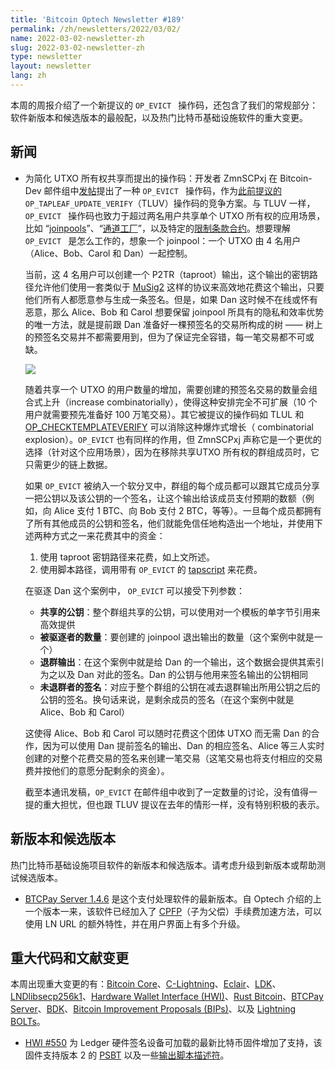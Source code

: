```yaml
---
title: 'Bitcoin Optech Newsletter #189'
permalink: /zh/newsletters/2022/03/02/
name: 2022-03-02-newsletter-zh
slug: 2022-03-02-newsletter-zh
type: newsletter
layout: newsletter
lang: zh
---
```


本周的周报介绍了一个新提议的 `OP_EVICT ` 操作码，还包含了我们的常规部分：软件新版本和候选版本的最般配，以及热门比特币基础设施软件的重大变更。

## 新闻

- 为简化 UTXO 所有权共享而提出的操作码：开发者 ZmnSCPxj 在 Bitcoin-Dev 邮件组中[发帖][posted]提出了一种 `OP_EVICT ` 操作码，作为[此前提议的][previously proposed]  ` OP_TAPLEAF_UPDATE_VERIFY `（TLUV）操作码的竞争方案。与 TLUV 一样，`OP_EVICT ` 操作码也致力于超过两名用户共享单个 UTXO 所有权的应用场景，比如 “[joinpools][joinpools]”、“[通道工厂][channel factories]”，以及特定的[限制条款合约][covenants]。想要理解 `OP_EVICT ` 是怎么工作的，想象一个 joinpool：一个 UTXO 由 4 名用户（Alice、Bob、Carol 和 Dan）一起控制。

  当前，这 4 名用户可以创建一个 P2TR（taproot）输出，这个输出的密钥路径允许他们使用一套类似于 [MuSig2][MuSig2] 这样的协议来高效地花费这个输出，只要他们所有人都愿意参与生成一条签名。但是，如果 Dan 这时候不在线或怀有恶意，那么 Alice、Bob 和 Carol 想要保留 joinpool 所具有的隐私和效率优势的唯一方法，就是提前跟 Dan 准备好一棵预签名的交易所构成的树 —— 树上的预签名交易并不都需要用到，但为了保证完全容错，每一笔交易都不可或缺。

  ![](./Image/2022-03-combinatorial-txes.dot.png)

  随着共享一个 UTXO 的用户数量的增加，需要创建的预签名交易的数量会组合式上升（increase combinatorially），使得这种安排完全不可扩展（10 个用户就需要预先准备好 100 万笔交易）。其它被提议的操作码如 TLUL 和  [OP_CHECKTEMPLATEVERIFY][OP_CHECKTEMPLATEVERIFY] 可以消除这种爆炸式增长（ combinatorial explosion）。` OP_EVICT ` 也有同样的作用，但 ZmnSCPxj 声称它是一个更优的选择（针对这个应用场景），因为在移除共享UTXO 所有权的群组成员时，它只需更少的链上数据。

  如果 ` OP_EVICT ` 被纳入一个软分叉中，群组的每个成员都可以跟其它成员分享一把公钥以及该公钥的一个签名，让这个输出给该成员支付预期的数额（例如，向  Alice 支付 1 BTC、向 Bob 支付 2 BTC，等等）。一旦每个成员都拥有了所有其他成员的公钥和签名，他们就能免信任地构造出一个地址，并使用下述两种方式之一来花费其中的资金：

  1. 使用 taproot 密钥路径来花费，如上文所述。
  2. 使用脚本路径，调用带有 ` OP_EVICT `  的 [tapscript][tapscript] 来花费。

  在驱逐 Dan 这个案例中， ` OP_EVICT ` 可以接受下列参数：

  - **共享的公钥**：整个群组共享的公钥，可以使用对一个模板的单字节引用来高效提供
  - **被驱逐者的数量**：要创建的 joinpool 退出输出的数量（这个案例中就是一个）
  - **退群输出**：在这个案例中就是给 Dan 的一个输出，这个数据会提供其索引为之以及 Dan 对此的签名。Dan 的公钥与他用来签名输出的公钥相同
  - **未退群者的签名**：对应于整个群组的公钥在减去退群输出所用公钥之后的公钥的签名。换句话来说，是剩余成员的签名（在这个案例中就是 Alice、Bob 和 Carol）

  这使得 Alice、Bob 和 Carol 可以随时花费这个团体 UTXO 而无需 Dan 的合作，因为可以使用 Dan 提前签名的输出、Dan 的相应签名、Alice 等三人实时创建的对整个花费交易的签名来创建一笔交易（这笔交易也将支付相应的交易费并按他们的意愿分配剩余的资金）。

  截至本通讯发稿，` OP_EVICT ` 在邮件组中收到了一定数量的讨论，没有值得一提的重大担忧，但也跟 TLUV 提议在去年的情形一样，没有特别积极的表示。

## 新版本和候选版本

热门比特币基础设施项目软件的新版本和候选版本。请考虑升级到新版本或帮助测试候选版本。

- [BTCPay Server 1.4.6][BTCPay Server 1.4.6] 是这个支付处理软件的最新版本。自 Optech 介绍的上一个版本一来，该软件已经加入了 [CPFP][CPFP]（子为父偿）手续费加速方法，可以使用 LN URL 的额外特性，并在用户界面上有多个升级。

## 重大代码和文献变更

本周出现重大变更的有：[Bitcoin Core][Bitcoin Core]、[C-Lightning][C-Lightning]、[Eclair][Eclair]、[LDK][LDK]、[LND][LND][libsecp256k1][libsecp256k1]、[Hardware Wallet Interface (HWI)][Hardware Wallet Interface (HWI)]、[Rust Bitcoin][Rust Bitcoin]、[BTCPay Server][BTCPay Server]、[BDK][BDK]、[Bitcoin Improvement Proposals (BIPs)][Bitcoin Improvement Proposals (BIPs)]、以及 [Lightning BOLTs][Lightning BOLTs]。

- [HWI #550][HWI #550] 为 Ledger 硬件签名设备可加载的最新比特币固件增加了支持，该固件支持版本 2 的 [PSBT][PSBT] 以及一些[输出脚本描述符][output script descriptors]。



[posted]:https://lists.linuxfoundation.org/pipermail/bitcoin-dev/2022-February/019926.html

[previously proposed]:https://bitcoinops.org/en/newsletters/2021/09/15/#covenant-opcode-proposal

[joinpools]:https://bitcoinops.org/en/topics/joinpools/

[channel factories]:https://bitcoinops.org/en/topics/channel-factories/

[covenants]:https://bitcoinops.org/en/topics/covenants/

[MuSig2]:https://bitcoinops.org/en/topics/musig/

[OP_CHECKTEMPLATEVERIFY]:https://bitcoinops.org/en/topics/op_checktemplateverify/

[tapscript]:https://bitcoinops.org/en/topics/tapscript/

[BTCPay Server 1.4.6]:https://github.com/btcpayserver/btcpayserver/releases/tag/v1.4.6

[CPFP]:https://bitcoinops.org/en/topics/cpfp/

[Bitcoin Core]:https://github.com/bitcoin/bitcoin

[C-Lightning]:https://github.com/ElementsProject/lightning

[Eclair]:https://github.com/ACINQ/eclair

[LDK]:https://github.com/lightningdevkit/rust-lightning

[LND]:https://github.com/lightningnetwork/lnd/

[libsecp256k1]:https://github.com/bitcoin-core/secp256k1

[Hardware Wallet Interface (HWI)]:https://github.com/bitcoin-core/HWI

[Rust Bitcoin]:https://github.com/rust-bitcoin/rust-bitcoin

[BTCPay Server]:https://github.com/btcpayserver/btcpayserver/

[BDK]:https://github.com/bitcoindevkit/bdk

[Bitcoin Improvement Proposals (BIPs)]:https://github.com/bitcoin/bips/

[Lightning BOLTs]:https://github.com/lightning/bolts

[HWI #550]:https://github.com/bitcoin-core/HWI/issues/550

[PSBT]:https://bitcoinops.org/en/topics/psbt/

[output script descriptors]:https://bitcoinops.org/en/topics/output-script-descriptors/

